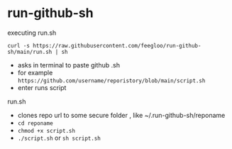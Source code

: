 # run-github-sh

executing run.sh

```
curl -s https://raw.githubusercontent.com/feegloo/run-github-sh/main/run.sh | sh
```

- asks in terminal to paste github .sh
- for example `https://github.com/username/reporistory/blob/main/script.sh`
- enter runs script

run.sh
- clones repo url to some secure folder , like ~/.run-github-sh/reponame
- `cd reponame`
- `chmod +x script.sh`
- `./script.sh` or `sh script.sh`
